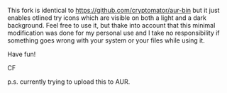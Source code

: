 This fork is identical to https://github.com/cryptomator/aur-bin but it just enables otlined try icons which are visible on both a light and a dark background.
Feel free to use it, but thake into account that this minimal modification was done for my personal use and I take no responsibility if something goes wrong with your system or your files while using it.

Have fun!

CF

p.s. currently trying to upload this to AUR.
